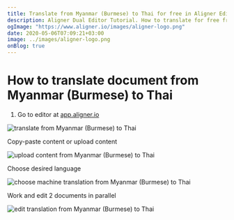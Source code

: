 ```yaml
---
title: Translate from Myanmar (Burmese) to Thai for free in Aligner Editor
description: Aligner Dual Editor Tutorial. How to translate for free from Myanmar (Burmese) to Thai. Aligner is multilingual document management platform. 
ogImage: "https://www.aligner.io/images/aligner-logo.png"
date: 2020-05-06T07:09:21+03:00
image: ../images/aligner-logo.png
onBlog: true
---
```


# How to translate document from Myanmar (Burmese) to Thai

1. Go to editor at [app.aligner.io](https://app.aligner.io "Aligner App web page")

![translate from Myanmar (Burmese) to Thai](../aligner-blank-editor.png "translate from Myanmar (Burmese) to Thai")

Copy-paste content or upload content

![upload content from Myanmar (Burmese) to Thai](../aligner-uploaded-document.png "upload content from Myanmar (Burmese) to Thai")

Choose desired language

![choose machine translation from Myanmar (Burmese) to Thai](../aligner-language-dropdown.png "choose machine translation from Myanmar (Burmese) to Thai")

Work and edit 2 documents in parallel

![edit translation from Myanmar (Burmese) to Thai](../aligner-double-sitded-editor.png "edit translation from Myanmar (Burmese) to Thai")

